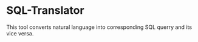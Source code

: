 # SQL-Translator
This tool converts natural language into corresponding SQL querry and its vice versa.
